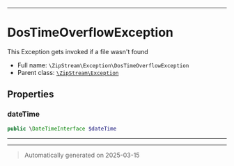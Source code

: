 ***

# DosTimeOverflowException

This Exception gets invoked if a file wasn't found



* Full name: `\ZipStream\Exception\DosTimeOverflowException`
* Parent class: [`\ZipStream\Exception`](../Exception.md)



## Properties


### dateTime



```php
public \DateTimeInterface $dateTime
```






***



***
> Automatically generated on 2025-03-15
